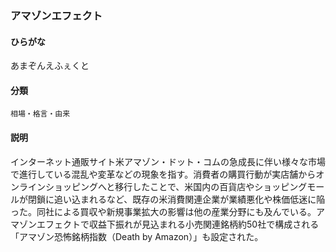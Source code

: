 <div style="display:none;">

## [あ行](securities-terms?id=あ行)

</div>

### アマゾンエフェクト

#### ひらがな

あまぞんえふぇくと

#### 分類

`相場・格言・由来`

#### 説明

インターネット通販サイト米アマゾン・ドット・コムの急成長に伴い様々な市場で進行している混乱や変革などの現象を指す。消費者の購買行動が実店舗からオンラインショッピングへと移行したことで、米国内の百貨店やショッピングモールが閉鎖に追い込まれるなど、既存の米消費関連企業が業績悪化や株価低迷に陥った。同社による買収や新規事業拡大の影響は他の産業分野にも及んでいる。アマゾンエフェクトで収益下振れが見込まれる小売関連銘柄約50社で構成される「アマゾン恐怖銘柄指数（Death by Amazon）」も設定された。

<div style="display:none;">

## [か行](securities-terms?id=か行)
## [さ行](securities-terms?id=さ行)
## [た行](securities-terms?id=た行)
## [な行](securities-terms?id=な行)
## [は行](securities-terms?id=は行)
## [ま行](securities-terms?id=ま行)
## [や行](securities-terms?id=や行)
## [ら行](securities-terms?id=ら行)
## [わ行](securities-terms?id=わ行)
## [英数字・記号](securities-terms?id=英数字・記号)

</div>

